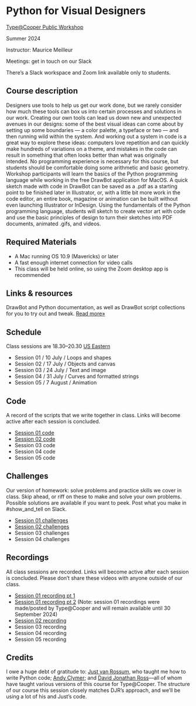 # Python for Visual Designers

[Type@Cooper Public Workshop](https://coopertype.org/events/python-for-visual-designers-3)

Summer 2024

Instructor: Maurice Meilleur

Meetings: get in touch on our Slack

There’s a Slack workspace and Zoom link available only to students.

## Course description
Designers use tools to help us get our work done, but we rarely consider how much these tools can box us into certain processes and solutions in our work. Creating our own tools can lead us down new and unexpected avenues in our designs: some of the best visual ideas can come about by setting up some boundaries — a color palette, a typeface or two — and then running wild within the system. And working out a system in code is a great way to explore these ideas: computers love repetition and can quickly make hundreds of variations on a theme, and mistakes in the code can result in something that often looks better than what was originally intended.
No programming experience is necessary for this course, but students should be comfortable doing some arithmetic and basic geometry. Workshop participants will learn the basics of the Python programming language while working in the free DrawBot application for MacOS. A quick sketch made with code in DrawBot can be saved as a .pdf as a starting point to be finished later in Illustrator, or, with a little bit more work in the code editor, an entire book, magazine or animation can be built without even launching Illustrator or InDesign.
Using the fundamentals of the Python programming language, students will sketch to create vector art with code and use the basic principles of design to turn their sketches into PDF documents, animated .gifs, and videos.

## Required Materials
- A Mac running OS 10.9 (Mavericks) or later
- A fast enough internet connection for video calls
- This class will be held online, so using the Zoom desktop app is recommended

## Links & resources
DrawBot and Python documentation, as well as DrawBot script collections for you to try out and tweak. [Read more»](resources/resources.md)

## Schedule
Class sessions are 18.30–20.30 [US Eastern](https://www.timeanddate.com/worldclock/converter.html)

- Session 01 / 10 July / Loops and shapes
- Session 02 / 17 July	/ Objects and canvas
- Session 03 / 24 July	/ Text and image
- Session 04 / 31 July	/ Curves and formatted strings
- Session 05 / 7 August	/ Animation

## Code
A record of the scripts that we write together in class. Links will become active after each session is concluded.

- [Session 01 code](session_01/code)
- [Session 02 code](session_02/code)
- Session 03 code
- Session 04 code
- Session 05 code

## Challenges
Our version of homework: solve problems and practice skills we cover in class. Skip ahead, or riff on these to make and solve your own problems. Possible solutions are available if you want to peek. Post what you make in #show_and_tell on Slack.

- [Session 01 challenges](session_01/challenges)
- [Session 02 challenges](session_02/challenges)
- Session 03 challenges
- Session 04 challenges

## Recordings
All class sessions are recorded. Links will become active after each session is concluded. Please don’t share these videos with anyone outside of our class.

- [Session 01 recording pt 1](https://cooper.zoom.us/rec/share/O7_mT2aADXD8XIkV7j-4sP4eP-kf_XiSpyoEzTmEz9Zn2fuzj9Tbbixc0sA8wt4F.bJD_Sd_icgwxhQwo)
- [Session 01 recording pt 2](https://cooper.zoom.us/rec/share/BWZQtumKCbK2JpFz1j7UxUzvxFNQprLBZ_eJ2KZRWio9nMQoV75jieOiihDpisU.hWZZqQ0AeDLFUZeH)
  (Note: session 01 recordings were made/posted by Type@Cooper and will remain available until 30 September 2024)
- [Session 02 recording](https://drive.google.com/file/d/18sTpb0Aj0yGFHoysZkXKNAJC4ZKo9EPq/view?usp=sharing)
- Session 03 recording
- Session 04 recording
- Session 05 recording

## Credits
I owe a huge debt of gratitude to: [Just van Rossum](https://github.com/justvanrossum), who taught me how to write Python code; [Andy Clymer](https://www.linkedin.com/in/andyclymer/); and [David Jonathan Ross](https://djr.com/)—all of whom have taught various versions of this course for Type@Cooper. The structure of our course this session closely matches DJR’s approach, and we’ll be using a lot of his and Just’s code.
